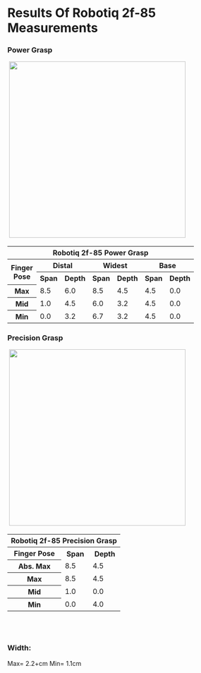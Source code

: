 # Results Of Robotiq 2f-85 Measurements

### Power Grasp
<image>
<img src="Images/" width="400">
</image>
<table>
    <thead>
        <tr>
            <th colspan=7> Robotiq 2f-85 Power Grasp </th>
        </tr>
    </thead>
    <tbody>
        <tr>
            <th rowspan=2> Finger <br> Pose</th>
            <th colspan=2> Distal </th>
            <th colspan=2> Widest </th>
            <th colspan=2> Base </th>
        </tr>
        <tr>    
            <th colspan=1> Span </th>
            <th colspan=1>Depth</th>
            <th colspan=1> Span </th>
            <th colspan=1>Depth</th>
            <th colspan=1> Span </th>
            <th colspan=1>Depth</th>
        </tr>
        <tr>
            <th colspan=1> Max </th>
            <td colspan=1> 8.5 </td>
            <td colspan=1> 6.0 </td>
            <td colspan=1> 8.5 </td>
            <td colspan=1> 4.5 </td>
            <td colspan=1> 4.5 </td>
            <td colspan=1> 0.0 </td>
        </tr>
        <tr>
            <th colspan=1> Mid </th>
            <td colspan=1> 1.0 </td>
            <td colspan=1> 4.5 </td>
            <td colspan=1> 6.0 </td>
            <td colspan=1> 3.2 </td>
            <td colspan=1> 4.5 </td>
            <td colspan=1> 0.0 </td>
        </tr>
        <tr>
            <th colspan=1> Min </th>
            <td colspan=1> 0.0 </td>
            <td colspan=1> 3.2 </td>
            <td colspan=1> 6.7 </td>
            <td colspan=1> 3.2 </td>
            <td colspan=1> 4.5 </td>
            <td colspan=1> 0.0 </td>
        </tr>
    </tbody>
</table>


### Precision Grasp

<image>
<img src="Images/" width="400">
</image>

<table>
    <thead>
        <tr>
            <th colspan=7> Robotiq 2f-85 Precision Grasp </th>
        </tr>
    </thead>
    <tbody>
        <tr>           
            <th colspan=1> Finger Pose </th>
            <th colspan=1> Span </th>
            <th colspan=1>Depth</th>
        </tr>
        <tr>
            <th colspan=1> Abs. Max </th>
            <td colspan=1> 8.5 </td>
            <td colspan=1> 4.5 </td>
        </tr>
        <tr>
            <th colspan=1> Max </th>
            <td colspan=1> 8.5 </td>
            <td colspan=1> 4.5 </td>
        </tr>
        <tr>
            <th colspan=1> Mid </th>
            <td colspan=1> 1.0 </td>
            <td colspan=1> 0.0 </td>
        </tr>
        <tr>
            <th colspan=1> Min </th>
            <td colspan=1> 0.0 </td>
            <td colspan=1> 4.0 </td>
        </tr>
    </tbody>
</table>
<br>
<br>

### Width:
Max= 2.2+cm Min= 1.1cm
